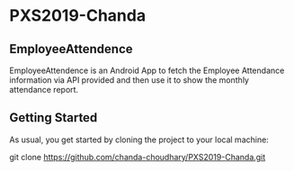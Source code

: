 # PXS2019-Chanda
## EmployeeAttendence
EmployeeAttendence is an Android App to fetch the Employee Attendance
information via API provided and then use it to show the monthly attendance report.
## Getting Started
As usual, you get started by cloning the project to your local machine:

git clone https://github.com/chanda-choudhary/PXS2019-Chanda.git
